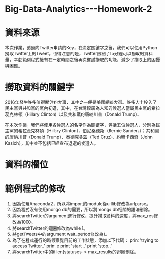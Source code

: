# Big-Data-Analytics---Homework-2

# 資料來源

本次作業，透過向Twitter申請的Key，在決定關鍵字之後，我們可以使用Python撈取Twitter上的Tweet。值得注意的是，Twitter限制了15分鐘可以撈取的資料量，幸虧範例程式擁有在一定時間之後再次嘗試撈取的功能，減少了撈取上的困擾與困難。

# 撈取資料的關鍵字

2016年發生許多值得關注的大事，其中之一便是美國總統大選。許多人士投入了民主黨與共和黨的黨內初選，其中，在台灣較廣為人知的候選人當屬民主黨的希拉蕊克林頓（Hillary Clinton）以及共和黨的唐納川普（Donald Trump）。

在本次作業，我們將使用各候選人的名字作為關鍵字，包括五位候選人，分別為民主黨的希拉蕊克林頓（Hillary Clinton）、伯尼桑德斯（Bernie Sanders）；共和黨的唐納川普（Donald Trump）、泰德克魯茲（Ted Cruz）、約翰卡西奇（John Kasich），其中並不包括已經宣布退選的候選人。

# 資料的欄位

# 範例程式的修改

1. 因為使用Anaconda2，所以將import的module從urllib修改為urlparse。
2. 因為程式沒有使用mongo db的需要，所以將mongo db相關的語法刪除。
3. 將searchTwitter的argument進行修改，提升撈取資料的速度，將max_res修改為1000。
4. 將searchTwitter的迴圈修改為while 1。
5. 將getTweets中的argument wait_period修改為1。
6. 為了在程式運行的時候察覺目前的工作狀態，添加以下代碼：
  print 'trying to access Twitter..'
  print e
  print 'start...'
  print 'stop...'
7. 將searchTwitter中的if len(statuses) > max_results的迴圈刪除。
